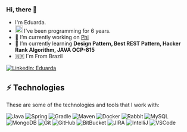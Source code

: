 <html>
  <head>
    <meta name="google-site-verification" content="r7uj-RiT7SfF-vSe5myPu-8FL_ajWw4VuGLGciTohcE" />
  </head>
  
<body>

### Hi, there 👋

- I'm Eduarda. 
- <img src="https://image.flaticon.com/icons/svg/1508/1508880.svg" width="20" height="20"/> I've been programming for 6 years.
- 🔭 I’m currently working on [Phi](https://somosphi.com/)
- 🌱 I’m currently learning **Design Pattern, Best REST Pattern, Hacker Rank Algorithm, JAVA OCP-815**
- 🇧🇷 I´m From Brazil 

[![Linkedin: Eduarda](https://img.shields.io/badge/-Linkedin-blue?style=flat-square&logo=Linkedin&logoColor=white&link=https://www.linkedin.com/in/eduardadebrumlucena/)](https://www.linkedin.com/in/eduardadebrumlucena/)


## ⚡ Technologies

These are some of the technologies and tools that I work with:

![Java](https://img.shields.io/badge/-Java-e22318?style=flat-square&logo=java)
![Spring](https://img.shields.io/badge/-Spring-6DB33F?style=flat-square&logo=spring&logoColor=white)
![Gradle](https://img.shields.io/badge/-Gradle-02303A?style=flat-square&logo=gradle&logoColor=white)
![Maven](https://img.shields.io/badge/-Maven-C71A36?style=flat-square&logo=apache-maven&logoColor=white)
![Docker](https://img.shields.io/badge/-Docker-2496ED?style=flat-square&logo=docker&logoColor=white)
![Rabbit](https://img.shields.io/badge/-RabbitMq-ff6600?style=flat-square&logo=rabbitmq&logoColor=white)
![MySQL](https://img.shields.io/badge/-MySQL-4479A1?style=flat-square&logo=mysql&logoColor=white)
![MongoDB](https://img.shields.io/badge/-MongoDB-black?style=flat-square&logo=mongodb)
![Git](https://img.shields.io/badge/-Git-black?style=flat-square&logo=git)
![GitHub](https://img.shields.io/badge/-GitHub-181717?style=flat-square&logo=github)
![BitBucket](https://img.shields.io/badge/-BitBucket-darkblue?style=flat-square&logo=bitbucket)
![JIRA](https://img.shields.io/badge/-JIRA-0052CC?style=flat-square&logo=jira)
![IntelliJ](https://img.shields.io/badge/-IntelliJ%20IDEA-black?style=flat-square&logo=intellij-idea&logoColor=white)
![VSCode](https://img.shields.io/badge/-VSCode-007ACC?style=flat-square&logo=visual-studio-code&logoColor=white)

</body>
</html>



<!-- <p align="left"> <img src="https://komarev.com/ghpvc/?username=eduardadebrum" alt="eduardadebrum" /></p> -->
